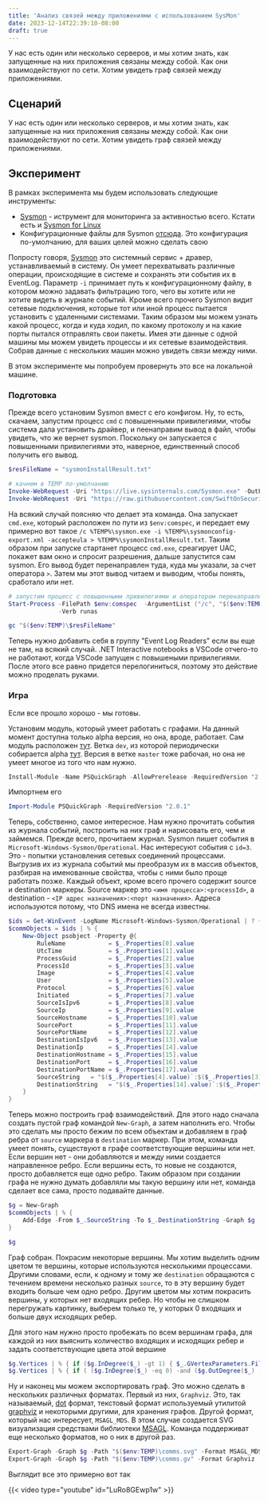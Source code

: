 ```yaml
---
title: 'Анализ связей между приложениями с использованием SysMon'
date: 2023-12-14T22:39:10-08:00
draft: true
---
```


У нас есть один или несколько серверов, и мы хотим знать, как запущенные на них приложения связаны между собой. Как они взаимодействуют по сети. Хотим увидеть граф связей между приложениями.
<!--more-->

## Сценарий

У нас есть один или несколько серверов, и мы хотим знать, как запущенные на них приложения связаны между собой. Как они взаимодействуют по сети. Хотим увидеть граф связей между приложениями.

## Эксперимент

В рамках эксперимента мы будем использовать следующие инструменты:

- [Sysmon](https://docs.microsoft.com/en-us/sysinternals/downloads/sysmon) - иструмент для мониторинга за активностью всего. Кстати есть и [Sysmon for Linux](https://github.com/Sysinternals/SysmonForLinux)
- Конфигурационные файлы для Sysmon [отсюда](https://github.com/SwiftOnSecurity/sysmon-config). Это конфигурация по-умолчанию, для ваших целей можно сделать свою

Попросту говоря, [Sysmon](https://docs.microsoft.com/en-us/sysinternals/downloads/sysmon) это системный сервис + дравер, устанавливаемый в систему. Он умеет перехватывать различные операции, происходящие в системе и сохранять эти события их в EventLog. Параметр `-i` принимает путь к конфигурационному файлу, в котором можно задавать фильтрацию того, чего вы хотите или не хотите видеть в журнале событий. Кроме всего прочего Sysmon видит сетевые подключения, которые тот или иной процесс пытается установить с удаленными системами. Таким образом мы можем узнать какой процесс, когда и куда ходил, по какому протоколу и на какие порты пытался отправлять свои пакеты. Имея эти данные с одной машины мы можем увидеть процессы и их сетевые взаимодействия. Собрав данные с нескольких машин можно увидеть связи между ними.

В этом эксперименте мы попробуем провернуть это все на локальной машине.

### Подготовка

Прежде всего установим Sysmon вмест с его конфигом. Ну, то есть, скачаем, запустим процесс `cmd` с повышенными привилегиями, чтобы система дала установить драйвер, и пеенаправим вывод в файл, чтобы увидеть, что же вернет sysmon. Поскольку он запускается с повышенными привилегиями это, наверное, единственный способ получить его вывод.

```powershell
$resFileName = "sysmonInstallResult.txt"

# качнем в TEMP по-умолчанию
Invoke-WebRequest -Uri "https://live.sysinternals.com/Sysmon.exe" -OutFile "$($env:TEMP)\sysmon.exe"
Invoke-WebRequest -Uri "https://raw.githubusercontent.com/SwiftOnSecurity/sysmon-config/master/sysmonconfig-export.xml" -OutFile "$($env:TEMP)\sysmonconfig-export.xml"
```

На всякий случай поясняю что делает эта команда. Она запускает `cmd.exe`, который расположен по пути из `$env:comspec`, и передает ему примерно вот такое `/c %TEMP%\sysmon.exe -i %TEMP%\sysmonconfig-export.xml -accepteula > %TEMP%\sysmonInstallResult.txt`. Таким образом при запуске стартанет процесс `cmd.exe`, среагирует UAC, покажет вам окно и спросит разрешения, дальше запустится сам sysmon. Его вывод будет перенаправлен туда, куда мы указали, за счет оператора `>`. Затем мы этот вывод читаем и выводим, чтобы понять, сработало или нет.

```powershell
# запустим процесс с повышенными привилегиями и оператором перенаправления
Start-Process -FilePath $env:comspec  -ArgumentList ("/c", "$($env:TEMP)\sysmon.exe", "-i", "$($env:TEMP)\sysmonconfig-export.xml", "-accepteula", ">", "$($env:TEMP)\$resFileName") `
              -Verb runas

gc "$($env:TEMP)\$resFileName"
```

Теперь нужно добавить себя в группу "Event Log Readers" если вы еще не там, на всякий случай. .NET Interactive notebooks в VSCode отчего-то не работают, когда VSCode запущен с повышеными привилегиями. После этого все равно придется перелогиниться, поэтому это действие можно проделать руками.

### Игра

Если все прошло хорошо - мы готовы. 

Установим модуль, который умеет работать с графами. На данный момент доступна только alpha версия, но она, вроде, работает. Сам модуль расположен [тут](https://github.com/eosfor/PSGraph/tree/master). Ветка `dev`, из которой периодически собирается alpha [тут](https://github.com/eosfor/PSGraph/tree/dev). Версия в ветке `master` тоже рабочая, но она не умеет многое из того что нам нужно.

```powershell
Install-Module -Name PSQuickGraph -AllowPrerelease -RequiredVersion "2.0.1-alpha"
```

Импортнем его

```powershell
Import-Module PSQuickGraph -RequiredVersion "2.0.1"
```

Теперь, собственно, самое интересное. Нам нужно прочитать события из журнала событий, построить на них граф и нарисовать его, чем и займемся. Прежде всего, прочитаем журнал. Sysmon пишет события в `Microsoft-Windows-Sysmon/Operational`. Нас интересуют события с `id=3`. Это - попытки установления сетевых соединений процессами. Выгрузив их из журнала событий мы преобразум их в массив объектов, разбирая на именованные свойства, чтобы с ними было проще работать позже. Каждый объект, кроме всего прочего содержит source и destination маркеры. Source маркер это `<имя процесса>:<processId>`, а destination - `<IP адрес назначения>:<порт назначения>`. Адреса используются потому, что DNS имена не всегда известны.

```powershell
$ids = Get-WinEvent -LogName Microsoft-Windows-Sysmon/Operational | ? {$_.id -eq 3}
$commObjects = $ids | % {
    New-Object psobject -Property @{ 
        RuleName            = $_.Properties[0].value
        UtcTime             = $_.Properties[1].value
        ProcessGuid         = $_.Properties[2].value
        ProcessId           = $_.Properties[3].value
        Image               = $_.Properties[4].value
        User                = $_.Properties[5].value
        Protocol            = $_.Properties[6].value
        Initiated           = $_.Properties[7].value
        SourceIsIpv6        = $_.Properties[8].value
        SourceIp            = $_.Properties[9].value
        SourceHostname      = $_.Properties[10].value
        SourcePort          = $_.Properties[11].value
        SourcePortName      = $_.Properties[12].value
        DestinationIsIpv6   = $_.Properties[13].value
        DestinationIp       = $_.Properties[14].value
        DestinationHostname = $_.Properties[15].value
        DestinationPort     = $_.Properties[16].value
        DestinationPortName = $_.Properties[17].value
        SourceString   = "$($_.Properties[4].value)`:$($_.Properties[3].value)" # <имя процесса>:<processId>
        DestinationString   = "$($_.Properties[14].value)`:$($_.Properties[16].value)" # <IP адрес назначения>:<порт назначения>
    }
}
```

Теперь можно построить граф взаимодействий. Для этого надо сначала создать пустой граф командой `New-Graph`, а затем наполнить его. Чтобы это сделать мы просто бежим по всем объектам и добавляем в граф ребра от `source` маркера в `destination` маркер. При этом, команда умеет понять, существуют в графе соответствующие вершины или нет. Если вершин нет - они добавляются и между ними создается направленное ребро. Если вершины есть, то новые не создаются, просто добавляется еще одно ребро. Таким образом при создании графа не нужно думать добавляли мы такую вершину или нет, команда сделает все сама, просто подавайте данные.

```powershell
$g = New-Graph
$commObjects | % {
    Add-Edge -From $_.SourceString -To $_.DestinationString -Graph $g
}

$g
```

Граф собран. Покрасим некоторые вершины. Мы хотим выделить одним цветом те вершины, которые используются несколькими процессами. Другими словами, если, к одному и тому же `destination` обращаются с течением времени несколько разных `source`, то в эту вершину будет входить больше чем одно ребро. Другим цветом мы хотим покрасить вершины, у которых нет входящих ребер. Но чтобы не слишком перегружать картинку, выберем только те, у которых 0 входящих и больше двух исходящих ребер.

Для этого нам нужно просто пробежать по всем вершинам графа, для каждой из них выяснить количество входящих и исходящих ребер и задать соответствующие цвета этой вершине

```powershell
$g.Vertices | % { if ($g.InDegree($_) -gt 1) { $_.GVertexParameters.Fillcolor = [QuikGraph.Graphviz.Dot.GraphvizColor]::AntiqueWhite } }
$g.Vertices | % { if ( ($g.InDegree($_) -eq 0) -and ($g.OutDegree($_) -gt 2) ) { $_.GVertexParameters.Fillcolor = [QuikGraph.Graphviz.Dot.GraphvizColor]::BlueViolet } }
```

Ну и наконец мы можем экспортировать граф. Это можно сделать в нескольких различных форматах. Первый из них, `Graphviz`. Это, так называемый, [dot](https://www.graphviz.org/doc/info/lang.html) формат, текстовый формат используемый утилитой [graphviz](https://www.graphviz.org/) и некоторыми другими, для хранения графов. Другой формат, который нас интересует, `MSAGL_MDS`. В этом случае создается SVG визуализация средствами библиотеки [MSAGL](https://github.com/microsoft/automatic-graph-layout). Команда поддерживат еще несколько форматов, но о них в другой раз.

```powershell
Export-Graph -Graph $g -Path "$($env:TEMP)\comms.svg" -Format MSAGL_MDS
Export-Graph -Graph $g -Path "$($env:TEMP)\comms.gv" -Format Graphviz
```

Выглядит все это примерно вот так

{{< video type="youtube" id="LuRo8GEwp1w" >}}